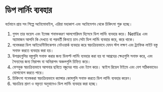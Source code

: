 # ডিপ লার্নিং ব্যবহার

বর্তমানে প্রায় সব শিল্পে অটোমোবাইল, এরিয়া মহাকাশ এবং অটোমেশন থেকে চিকিৎসা শুরু হচ্ছে।

1. গুগল তার ভয়েস এবং ইমেজ শনাক্তকরণ আলগোরিদম হিসেবে ডিপ লার্নিং ব্যবহার করে। Netflix এবং অ্যামাজন আপনি কি দেখতে বা পরবর্তী কিনতে চান সেটা ডিপ লার্নিং ব্যবহার করে, করে থাকে। 
2. গবেষকরা ডিপ আইডেন্টিফিকেশন নেটওয়ার্ক ব্যবহার করে স্বয়ংক্রিয়ভাবে যেমন স্টপ লক্ষণ এবং ট্র্যাফিক লাইট বস্তু সনাক্ত করতে ব্যবহার করা হয়। 
3. উপগ্রহগুলির বস্তুগুলি সনাক্ত করার জন্য ডিফল্ট লার্নিং ব্যবহার করা হয় যা আগ্রহের ক্ষেত্রগুলি সনাক্ত করে, এবং সৈন্যদের জন্য নিরাপদ বা অনিরাপদ অঞ্চলগুলি চিহ্নিত করে।
4. ফেসবুক স্বয়ংক্রিয়ভাবে আপনার ছবিতে বন্ধুদের পায় এবং ট্যাগ করে। স্কাইপ রিয়েল টাইমে এবং বেশ সঠিকভাবেও যোগাযোগ করতে পারে। 
5. চিকিৎসা গবেষকরা স্বয়ংক্রিয়ভাবে ক্যান্সার কোষগুলি সনাক্ত করতে ডিপ লার্নিং ব্যবহার করেন। 
6. স্বয়ংক্রিয় শ্রবণ ও বক্তৃতা অনুবাদেও ডিপ লার্নিং ব্যবহার করা হচ্ছে।

